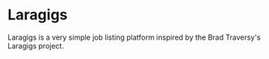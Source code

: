 # Laragigs
 Laragigs is a very simple  job listing platform inspired by the Brad Traversy's Laragigs project.
